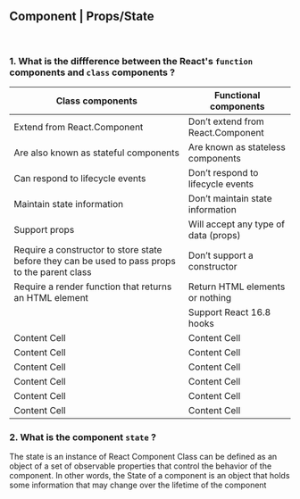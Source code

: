 
## Component | Props/State

<br>

### 1.  What is the diffference between the React's `function` components and `class` components ?      
  | Class components  | Functional components |
| ------------- | ------------- |
| Extend from React.Component | Don’t extend from React.Component |
Are also known as stateful components | Are known as stateless components |
Can respond to lifecycle events | Don’t respond to lifecycle events |
Maintain state information | Don’t maintain state information |
Support props | Will accept any type of data (props) |
Require a constructor to store state before they can be used to pass props to the parent class | Don’t support a constructor |
Require a render function that returns an HTML element  | Return HTML elements or nothing |
|   | Support React 16.8 hooks  |
| Content Cell  | Content Cell  |
| Content Cell  | Content Cell  |
| Content Cell  | Content Cell  |
| Content Cell  | Content Cell  |
| Content Cell  | Content Cell  |
| Content Cell  | Content Cell  |
### 2.  What is the component `state` ?
The state is an instance of React Component Class can be defined as an object of a set of observable properties that control the behavior of the component. In other words, the State of a component is an object that holds some information that may change over the lifetime of the component

<br>
